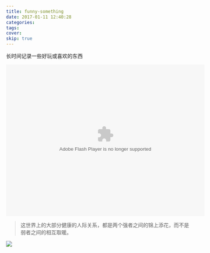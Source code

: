 ```yaml
---
title: funny-something
date: 2017-01-11 12:40:28
categories:
tags:
cover:
skip: true
---
```


长时间记录一些好玩或喜欢的东西

<embed height="415" width="544" quality="high" allowfullscreen="true" type="application/x-shockwave-flash" src="//static.hdslb.com/miniloader.swf" flashvars="aid=7793587&page=1" pluginspage=".adobe.com/shockwave/download/download.cgi?P1_Prod_Version=ShockwaveFlash"></embed>

> 这世界上的大部分健康的人际关系，都是两个强者之间的锦上添花，而不是弱者之间的相互取暖。

![](http://ww3.sinaimg.cn/mw690/006D2KSdjw1fbldl68ryhg30dw086nki.gif)
